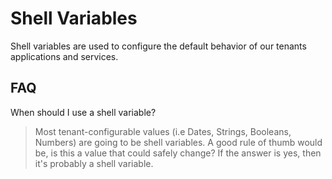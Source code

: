 # Shell Variables

Shell variables are used to configure the default behavior of our tenants applications and services. 

## FAQ

When should I use a shell variable?

> Most tenant-configurable values (i.e Dates, Strings, Booleans, Numbers) are going to be shell variables. A good rule of thumb would be, is this a value that could safely change? If the answer is yes, then it's probably a shell variable.

